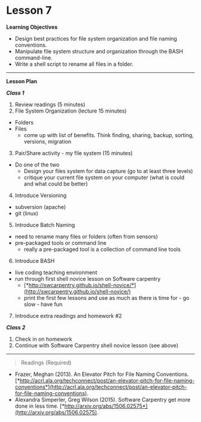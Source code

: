 Lesson 7
========

**Learning Objectives**
  - Design best practices for file system organization and file naming conventions.
  - Manipulate file system structure and organization through the BASH command-line.
  - Write a shell script to rename all files in a folder.

---

**Lesson Plan**
  
*__Class 1__*  

1. Review readings (5 minutes)
2. File System Organization (lecture 15 minutes) 
  - Folders
  - Files
    - come up with list of benefits. Think finding, sharing, backup, sorting, versions, migration
3. Pair/Share activity - my file system (15 minutes)
  - Do one of the two
    - Design your files system for data capture (go to at least three levels)
    - critique your current file system on your computer (what is could and what could be better)
4. Introduce Versioning
  - subversion (apache)
  - git (linux)
5. Introduce Batch Naming
  - need to rename many files or folders (often from sensors)
  - pre-packaged tools or command line
    - really a pre-packaged tool is a collection of command line tools 
6. Introduce BASH
  - live coding teaching environment
  - run through first shell novice lesson on Software carpentry
    - [*http://swcarpentry.github.io/shell-novice/*](http://swcarpentry.github.io/shell-novice/)
    - print the first few lessons and use as much as there is time for - go slow - have fun
7. Introduce extra readings and homework #2

*__Class 2__*  

1. Check in on homework
2. Continue with Software Carpentry shell novice lesson (see above)

---

> Readings (Required)

- Frazer, Meghan (2013). An Elevator Pitch for File Naming Conventions. [*http://acrl.ala.org/techconnect/post/an-elevator-pitch-for-file-naming-conventions*](http://acrl.ala.org/techconnect/post/an-elevator-pitch-for-file-naming-conventions).
- Alexandra Simperler, Greg Wilson (2015). Software Carpentry get more done in less time. [*http://arxiv.org/abs/1506.02575*](http://arxiv.org/abs/1506.02575).

